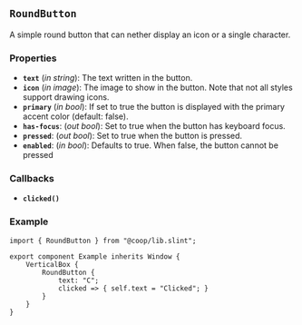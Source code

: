 <!--
SPDX-FileCopyrightText: 2023 Florian Blasius <co_sl@tutanota.com>
SPDX-License-Identifier: MIT
-->

## `RoundButton`

A simple round button that can nether display an icon or a single character.

### Properties

-   **`text`** (_in_ _string_): The text written in the button.
-   **`icon`** (_in_ _image_): The image to show in the button. Note that not all styles support drawing icons.
-   **`primary`** (_in_ _bool_): If set to true the button is displayed with the primary accent color (default: false).
-   **`has-focus`**: (_out_ _bool_): Set to true when the button has keyboard focus.
-   **`pressed`**: (_out_ _bool_): Set to true when the button is pressed.
-   **`enabled`**: (_in_ _bool_): Defaults to true. When false, the button cannot be pressed

### Callbacks

-   **`clicked()`**

### Example

```slint
import { RoundButton } from "@coop/lib.slint";

export component Example inherits Window {
    VerticalBox {
        RoundButton {
            text: "C";
            clicked => { self.text = "Clicked"; }
        }
    }
}
```